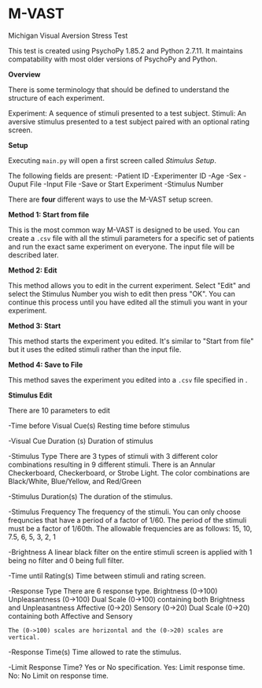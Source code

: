 # M-VAST
Michigan Visual Aversion Stress Test

This test is created using PsychoPy 1.85.2 and Python 2.7.11. It maintains compatability with most older versions of PsychoPy and Python. 

**Overview**

There is some terminology that should be defined to understand the structure of each experiment. 

Experiment: A sequence of stimuli presented to a test subject. 
Stimuli: An aversive stimulus presented to a test subject paired with an optional rating screen. 

**Setup**

Executing `main.py` will open a first screen called *Stimulus Setup*. 

The following fields are present: 
    -Patient ID
    -Experimenter ID
    -Age
    -Sex
    -Ouput File
    -Input File
    -Save or Start Experiment
    -Stimulus Number

There are **four** different ways to use the M-VAST setup screen. 

**Method 1: Start from file**

This is the most common way M-VAST is designed to be used. You can create a `.csv` file with all the stimuli parameters for a specific set of patients and run the exact same experiment on everyone. 
The input file will be described later. 

**Method 2: Edit** 

This method allows you to edit <Stimulus Number> in the current experiment. Select "Edit" and select the Stimulus Number you wish to edit then press "OK". 
You can continue this process until you have edited all the stimuli you want in your experiment. 

**Method 3: Start**

This method starts the experiment you edited.  It's similar to "Start from file" but it uses the edited stimuli rather than the input file. 

**Method 4: Save to File** 

This method saves the experiment you edited into a `.csv` file specified in <Output File>. 

**Stimulus Edit**

There are 10 parameters to edit 

-Time before Visual Cue(s)
Resting time before stimulus 
    
-Visual Cue Duration (s)
Duration of stimulus

-Stimulus Type
There are 3 types of stimuli with 3 different color combinations resulting in 9 different stimuli. 
There is an Annular Checkerboard, Checkerboard, or Strobe Light. 
The color combinations are Black/White, Blue/Yellow, and Red/Green

-Stimulus Duration(s) 
The duration of the stimulus. 

-Stimulus Frequency
The frequency of the stimuli. You can only choose frequncies that have a period of a factor of 1/60. The period of the stimuli must be a factor of 1/60th. The allowable frequencies are as follows: 
15, 10, 7.5, 6, 5, 3, 2, 1

-Brightness
A linear black filter on the entire stimuli screen is applied with 1 being no filter and 0 being full filter. 

-Time until Rating(s)
Time between stimuli and rating screen. 

-Response Type
There are 6 response type. 
    Brightness (0->100)
    Unpleasantness (0->100)
    Dual Scale (0->100) containing both Brightness and Unpleasantness
    Affective (0->20)
    Sensory (0->20)
    Dual Scale (0->20) containing both Affective and Sensory

    The (0->100) scales are horizontal and the (0->20) scales are vertical. 

-Response Time(s)
Time allowed to rate the stimulus. 

-Limit Response Time? 
Yes or No specification. 
Yes: Limit response time.
No: No Limit on response time. 

